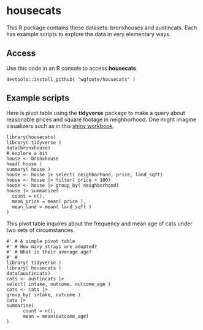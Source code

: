 # housecats
This R package contains these datasets: bronxhouses and austincats. Each has example scripts to explore the data in very elementary ways.

## Access

Use this code in an R console to access **housecats**.

```
devtools::install_github( "wgfoote/housecats" )
```
## Example scripts

Here is pivot table using the **tidyverse** package to make a query about reasonable prices and square footage in neighborhood. One might imagine visualizers such as in this [shiny workbook](https://wgfoote.shinyapps.io/finalytics-livesession-1/#section-two-plots).

```
library(housecats)
library( tidyverse )
data(bronxhouse)
# explore a bit
house <- bronxhouse
head( house )
summary( house )
house <- house |> select( neighborhood, price, land_sqft)
house <- house |> filter( price > 100)
house <- house |> group_by( neighborhood)
house |> summarize(
  count = n(),
  mean_price = mean( price ),
  mean_land = mean( land_sqft )
)
```

This pivot table inquires about the frequency and mean age of cats under two sets of circumstances.

```
#' # A simple pivot table
#' # How many strays are adopted?
#' # What is their average age?
#' #
library( tidyverse )
library( housecats )
data(austincats)
cats <- austincats |>
select( intake, outcome, outcome_age )
cats <- cats |>
group_by( intake, outcome )
cats |>
summarise(
      count = n(),
      mean = mean(outcome_age)
)
```
